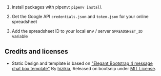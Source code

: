 

1. install packages with pipenv: `pipenv install`

2. Get the Google API `credentials.json` and `token.json` for your online spreadsheet

3. Add the spreadsheet ID to your local env / server `SPREADSHEET_ID` variable


## Credits and licenses

- Static Design and template is based on ["Elegant Bootstrap 4 message chat box template"](https://bootsnipp.com/snippets/featured/elegant-bootstrap-4-message-chat-box-template) By [hizikia](https://bootsnipp.com/hizikia), Released on bootsnip under [MIT License](https://bootsnipp.com/license).
